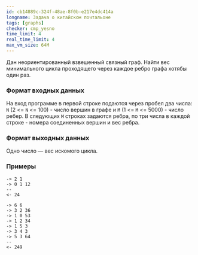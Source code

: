 ```yaml
---
id: cb14889c-324f-48ae-8f0b-e217e4dc414a
longname: Задача о китайском почтальоне
tags: [graphs]
checker: cmp_yesno
time_limit: 4
real_time_limit: 4
max_vm_size: 64M
---
```



Дан неориентированный взвешенный связный граф. Найти вес минимального цикла проходящего через каждое ребро графа хотябы один раз.

### Формат входных данных

На вход программе в первой строке подаются через пробел два числа: `N` (2 <= `N` <= 100) - число вершин в графе и `M` (1 <= `M` <= 5000) - число ребер. В следующих `M` строках задаются ребра, по три числа в каждой строке - номера соединенных вершин и вес ребра.

### Формат выходных данных

Одно число — вес искомого цикла.

### Примеры
```
-> 2 1
-> 0 1 12
--
<- 24
```

```
-> 6 6
-> 3 2 36
-> 1 0 53
-> 1 2 34
-> 1 5 3
-> 3 4 3
-> 5 3 64
--
<- 249
```
